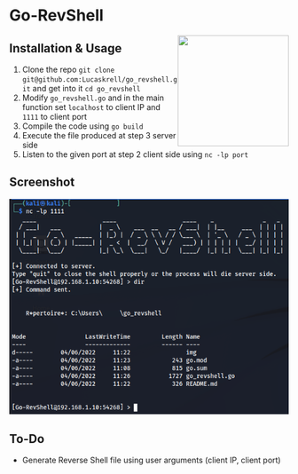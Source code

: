 # Go-RevShell

<img src="https://go.dev/images/gophers/pilot-bust.svg" width="200" height="200" align="right">

## Installation & Usage

1. Clone the repo `git clone git@github.com:Lucaskrell/go_revshell.git` and get into it `cd go_revshell`
2. Modify `go_revshell.go` and in the main function set `localhost` to client IP and `1111` to client port
3. Compile the code using `go build`
4. Execute the file produced at step 3 server side
5. Listen to the given port at step 2 client side using `nc -lp port`

## Screenshot

![Go-RevShell](img/go_revshell.PNG)

## To-Do

- Generate Reverse Shell file using user arguments (client IP, client port)
